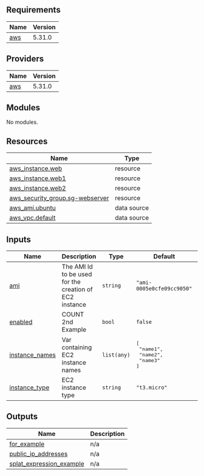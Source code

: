 ## Requirements

| Name | Version |
|------|---------|
| <a name="requirement_aws"></a> [aws](#requirement\_aws) | 5.31.0 |

## Providers

| Name | Version |
|------|---------|
| <a name="provider_aws"></a> [aws](#provider\_aws) | 5.31.0 |

## Modules

No modules.

## Resources

| Name | Type |
|------|------|
| [aws_instance.web](https://registry.terraform.io/providers/hashicorp/aws/5.31.0/docs/resources/instance) | resource |
| [aws_instance.web1](https://registry.terraform.io/providers/hashicorp/aws/5.31.0/docs/resources/instance) | resource |
| [aws_instance.web2](https://registry.terraform.io/providers/hashicorp/aws/5.31.0/docs/resources/instance) | resource |
| [aws_security_group.sg-webserver](https://registry.terraform.io/providers/hashicorp/aws/5.31.0/docs/resources/security_group) | resource |
| [aws_ami.ubuntu](https://registry.terraform.io/providers/hashicorp/aws/5.31.0/docs/data-sources/ami) | data source |
| [aws_vpc.default](https://registry.terraform.io/providers/hashicorp/aws/5.31.0/docs/data-sources/vpc) | data source |

## Inputs

| Name | Description | Type | Default | Required |
|------|-------------|------|---------|:--------:|
| <a name="input_ami"></a> [ami](#input\_ami) | The AMI Id to be used for the creation of EC2 instance | `string` | `"ami-0005e0cfe09cc9050"` | no |
| <a name="input_enabled"></a> [enabled](#input\_enabled) | COUNT 2nd Example | `bool` | `false` | no |
| <a name="input_instance_names"></a> [instance\_names](#input\_instance\_names) | Var containing EC2 instance names | `list(any)` | <pre>[<br>  "name1",<br>  "name2",<br>  "name3"<br>]</pre> | no |
| <a name="input_instance_type"></a> [instance\_type](#input\_instance\_type) | EC2 instance type | `string` | `"t3.micro"` | no |

## Outputs

| Name | Description |
|------|-------------|
| <a name="output_for_example"></a> [for\_example](#output\_for\_example) | n/a |
| <a name="output_public_ip_addresses"></a> [public\_ip\_addresses](#output\_public\_ip\_addresses) | n/a |
| <a name="output_splat_expression_example"></a> [splat\_expression\_example](#output\_splat\_expression\_example) | n/a |
